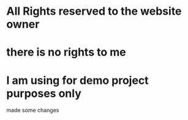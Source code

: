 # All Rights reserved to the website owner
# there is no rights to me
# I am using for demo project purposes only



made some changes
